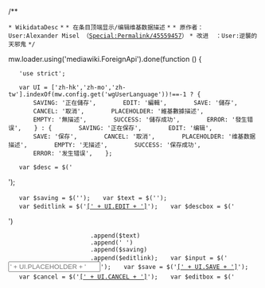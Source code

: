 /\*\*

`* WikidataDesc`
`*`
`* 在条目顶端显示/编辑维基数据描述`
`*`
`* 原作者：User:Alexander Misel （`[`Special:Permalink/45559457`](https://zh.wikipedia.org/wiki/Special:Permalink/45559457 "wikilink")`）`
`* 改进  ：User:逆襲的天邪鬼`
`*/`

mw.loader.using('mediawiki.ForeignApi').done(function () {

`   'use strict';`

`   var UI = ['zh-hk','zh-mo','zh-tw'].indexOf(mw.config.get('wgUserLanguage'))!==-1 ? {`
`       SAVING: '正在儲存',`
`       EDIT: '編輯',`
`       SAVE: '儲存',`
`       CANCEL: '取消',`
`       PLACEHOLDER: '維基數據描述',`
`       EMPTY: '無描述',`
`       SUCCESS: '儲存成功',`
`       ERROR: '發生错误',`
`   } : {`
`       SAVING: '正在保存',`
`       EDIT: '编辑',`
`       SAVE: '保存',`
`       CANCEL: '取消',`
`       PLACEHOLDER: '维基数据描述',`
`       EMPTY: '无描述',`
`       SUCCESS: '保存成功',`
`       ERROR: '发生错误',`
`   };`

`   var $desc = $('`

<div id="wikidatadesc" class="noprint">

');

`   var $saving = $('`<span id="wikidatadesc_loading" class="text option" style="display:none;">`（' + UI.SAVING + '）`</span>`');`
`   var $text = $('`<span id="wikidatadesc_text" class="text">`');`
`   var $editlink = $('`<a href="#" class="option">`[' + UI.EDIT + ']`</a>`');`
`   var $descbox = $('`

<div id="wikidatadesc_descbox">

')

`                       .append($text)`
`                       .append(' ')`
`                       .append($saving)`
`                       .append($editlink);`
`   var $input = $('`<input class="editbox" type="text" placeHolder="' + UI.PLACEHOLDER + '">`');`
`   var $save = $('`<a href="#" class="option" id="wikidatadesc_save">`[' + UI.SAVE + ']`</a>`');`
`   var $cancel = $('`<a href="#" class="option" id="wikidatadesc_cancel">`[' + UI.CANCEL + ']`</a>`');`
`   var $editbox = $('`

<div id="wikidatadesc_editbox" style="display:none;">

')

`                       .append($input)`
`                       .append('`
`')`
`                       .append($save)`
`                       .append($cancel);`
`   var CSS = '#wikidatadesc .text { color: gray; font-size: medium; } #wikidatadesc .editbox { width: 100%; padding: 4px; border: none; border-bottom: 1px solid #ccc; box-sizing: border-box; } #wikidatadesc .editbox:focus { border-bottom: 1px solid #0645ad; } #wikidatadesc .option { font-size: smaller; }';`

`   var status = 0;         // 0 显示，1 编辑`
`   var loaded = false;`
`   var saving = false;`
`   var id = '';`
`   var label = '';`
`   var lastdesc = '';`
`   var pagename = mw.config.get('wgPageName');`

`   var loadCtl = function () {`
`       $('body').append($('`

<style>

').text(CSS));

`       $desc.append($descbox).append($editbox);`
`       $("#siteSub").hide().before($desc);`

`       $editlink.click(function () {`
`           if (status !== 0 || saving) {`
`               return;`
`           }`
`           status = 1;`

`           $descbox.hide();`
`           $editbox.show();`
`           $input.focus();`
`       });`

`       $save.click(function () {`
`           if (status !== 1) {`
`               return;`
`           }`
`           status = 0;`
`           saving = true;`

`           var newdesc = $input.val();`

`           $text.text(newdesc);`
`           $saving.show();`
`           $editlink.hide();`
`           $descbox.show();`
`           $editbox.hide();`

`           save(newdesc, function (success, error) {`
`               saving = false;`
`               $saving.hide();`
`               $editlink.show();`
`               if (success) {`
`                   lastdesc = newdesc;`
`                   mw.notify(UI.SUCCESS);`
`               } else {`
`                   $text.text(lastdesc);`
`                   mw.notify(UI.ERROR);`
`               }`
`           });`
`       });`

`       $cancel.click(function () {`
`           if (status !== 1) {`
`               return;`
`           }`
`           status = 0;`
`           $input.val(lastdesc);`
`           $descbox.show();`
`           $editbox.hide();`
`       });`

`       $input.keydown(function (e) {`
`           if (e.which === 13) {`
`               $save.click();`
`           } else if (e.which === 27) {`
`               $cancel.click();`
`           }`
`       });`

`       loaded = true;`
`   };`

`   var show = function (desc) {`
`       if (!loaded) {`
`           loadCtl();`
`       }`

`       if (desc !== null) {`
`           $text.text(desc);`
`           $input.val(desc);`
`           lastdesc = desc;`
`       } else {`
`           $text.text('（' + UI.EMPTY + '）');`
`           $input.val('');`
`           lastdesc = '';`
`       }`
`   };`

`   var load = function (callback) {`
`       var ns = mw.config.get('wgNamespaceNumber');`
`       if (ns === 0) {`
`           var api = new mw.ForeignApi('`<https://www.wikidata.org/w/api.php>`');`
`           var res = '';`
`           api.get( {`
`               action: 'wbgetentities',`
`               props:  'labels|descriptions',`
`               sites:  'zhwiki',`
`               titles: pagename,`
`               languages: 'zh'`
`           }).done(function(data){`
`               $.each( data.entities, function( i, item ) {`
`                   if (i == '-1') {`
`                       id = 'NE';`
`                       callback(null);`
`                   } else {`
`                       id = item.id;`
`                       var labels = item.labels;`
`                       if (labels.zh) {`
`                           label = labels.zh.value;`
`                       } else {`
`                           label = '';`
`                       }`

`                       var desc = item.descriptions;`
`                       if (desc.zh) {`
`                           res = desc.zh.value;`
`                           callback(res);`
`                       } else {`
`                           callback(null);`
`                       }`
`                   }`
`               });`
`           });`
`       }`
`   };`

`   var save = function (newdesc, callback) {`
`       var api = new mw.ForeignApi('`<https://www.wikidata.org/w/api.php>`');`

`       api.get( {`
`           action: 'query',`
`           meta:   'tokens'`
`       }).done(function (data) {`
`           if (id == 'NE') {`
`               var jdata = '{"labels":{"zh":{"language":"zh","value":"'`
`                           + pagename + '"}}, "descriptions":{"zh":{"language":"zh","value":"'`
`                           + newdesc + '"}}, "sitelinks":{"zhwiki":{"site":"zhwiki","title":"'`
`                           + pagename + '"}}}';`
`               api.post({`
`                   action: 'wbeditentity',`
`                   'new':    'item',`
`                   token:  data.query.tokens.csrftoken,`
`                   data:   jdata`
`               }).done(function () {`
`                   callback(true);`
`               }).fail(function () {`
`                   callback(false);`
`               });`
`           } else {`
`               api.post({`
`                   action: 'wbsetdescription',`
`                   id: id,`
`                   token: data.query.tokens.csrftoken,`
`                   language: 'zh',`
`                   value: newdesc,`
`               }).done(function () {`
`                   if (label === '') {`
`                       api.post({`
`                           action: 'wbsetlabel',`
`                           id: id,`
`                           token: data.query.tokens.csrftoken,`
`                           language: 'zh',`
`                           value: pagename,`
`                       }).always(function () {`
`                           callback(true);`
`                       });`
`                   } else {`
`                       callback(true);`
`                   }`
`               }).fail(function () {`
`                   callback(false);`
`               });`
`           }`
`       }).fail(function () {`
`           callback(false);`
`       });`
`   };`

`   load(show);`

});